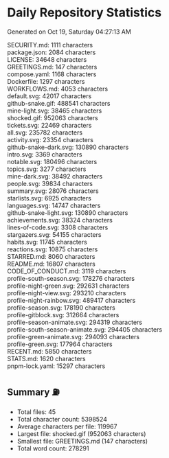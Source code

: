 # Daily Repository Statistics 
Generated on Oct 19, Saturday 04:27:13 AM  

SECURITY.md: 1111 characters  
package.json: 2084 characters  
LICENSE: 34648 characters  
GREETINGS.md: 147 characters  
compose.yaml: 1168 characters  
Dockerfile: 1297 characters  
WORKFLOWS.md: 4053 characters  
default.svg: 42017 characters  
github-snake.gif: 488541 characters  
mine-light.svg: 38465 characters  
shocked.gif: 952063 characters  
tickets.svg: 22469 characters  
all.svg: 235782 characters  
activity.svg: 23354 characters  
github-snake-dark.svg: 130890 characters  
intro.svg: 3369 characters  
notable.svg: 180496 characters  
topics.svg: 3277 characters  
mine-dark.svg: 38492 characters  
people.svg: 39834 characters  
summary.svg: 28076 characters  
starlists.svg: 6925 characters  
languages.svg: 14747 characters  
github-snake-light.svg: 130890 characters  
achievements.svg: 38324 characters  
lines-of-code.svg: 3308 characters  
stargazers.svg: 54155 characters  
habits.svg: 11745 characters  
reactions.svg: 10875 characters  
STARRED.md: 8060 characters  
README.md: 16807 characters  
CODE_OF_CONDUCT.md: 3119 characters  
profile-south-season.svg: 178276 characters  
profile-night-green.svg: 292631 characters  
profile-night-view.svg: 293210 characters  
profile-night-rainbow.svg: 489417 characters  
profile-season.svg: 178190 characters  
profile-gitblock.svg: 312664 characters  
profile-season-animate.svg: 294319 characters  
profile-south-season-animate.svg: 294405 characters  
profile-green-animate.svg: 294093 characters  
profile-green.svg: 177964 characters  
RECENT.md: 5850 characters  
STATS.md: 1620 characters  
pnpm-lock.yaml: 15297 characters  

## Summary ⛽  
- Total files: 45  
- Total character count: 5398524  
- Average characters per file: 119967  
- Largest file: shocked.gif (952063 characters)  
- Smallest file: GREETINGS.md (147 characters)  
- Total word count: 278291  
